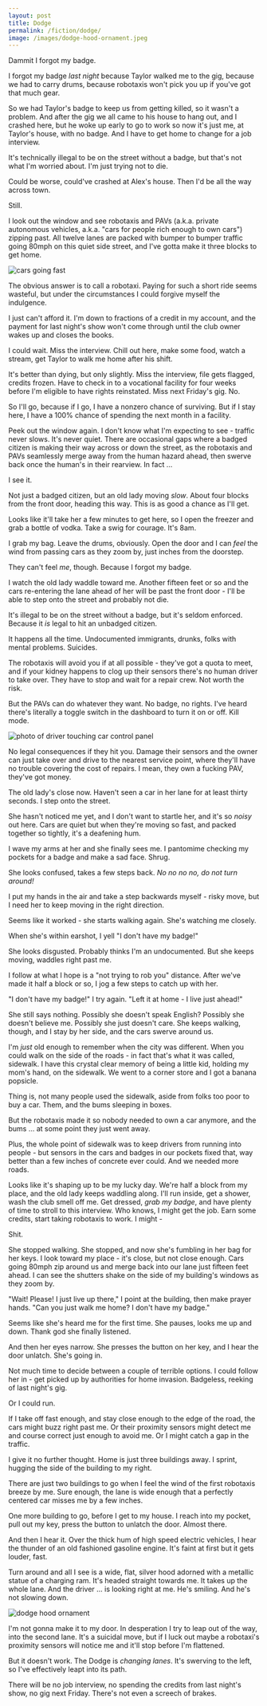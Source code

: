 ```yaml
---
layout: post
title: Dodge
permalink: /fiction/dodge/
image: /images/dodge-hood-ornament.jpeg
---
```


Dammit I forgot my badge.

I forgot my badge _last night_ because Taylor walked me to the gig, because we had to carry drums, because robotaxis won't pick you up if you've got that much gear.

So we had Taylor's badge to keep us from getting killed, so it wasn't a problem. And after the gig we all came to his house to hang out, and I crashed here, but he woke up early to go to work so now it's just me, at Taylor's house, with no badge. And I have to get home to change for a job interview.

It's technically illegal to be on the street without a badge, but that's not what I'm worried about. I'm just trying not to die.

Could be worse, could've crashed at Alex's house. Then I'd be all the way across town. 

Still.

I look out the window and see robotaxis and PAVs (a.k.a. private autonomous vehicles, a.k.a. "cars for people rich enough to own cars") zipping past. All twelve lanes are packed with bumper to bumper traffic going 80mph on this quiet side street, and I've gotta make it three blocks to get home.

![cars going fast](/images/cars.jpg)

The obvious answer is to call a robotaxi. Paying for such a short ride seems wasteful, but under the circumstances I could forgive myself the indulgence.

I just can't afford it. I'm down to fractions of a credit in my account, and the payment for last night's show won't come through until the club owner wakes up and closes the books.

I could wait. Miss the interview. Chill out here, make some food, watch a stream, get Taylor to walk me home after his shift.

It's better than dying, but only slightly. Miss the interview, file gets flagged, credits frozen. Have to check in to a vocational facility for four weeks before I'm eligible to have rights reinstated. Miss next Friday's gig. No.

So I'll go, because if I go, I have a nonzero chance of surviving. But if I stay here, I have a 100% chance of spending the next month in a facility.

Peek out the window again. I don't know what I'm expecting to see - traffic never slows. It's never quiet. There are occasional gaps where a badged citizen is making their way across or down the street, as the robotaxis and PAVs seamlessly merge away from the human hazard ahead, then swerve back once the human's in their rearview. In fact ...

I see it.

Not just a badged citizen, but an old lady moving _slow_. About four blocks from the front door, heading this way. This is as good a chance as I'll get.

Looks like it'll take her a few minutes to get here, so I open the freezer and grab a bottle of vodka. Take a swig for courage. It's 8am.

I grab my bag. Leave the drums, obviously. Open the door and I can _feel_ the wind from passing cars as they zoom by, just inches from the doorstep.

They can't feel _me_, though. Because I forgot my badge.

I watch the old lady waddle toward me. Another fifteen feet or so and the cars re-entering the lane ahead of her will be past the front door - I'll be able to step onto the street and probably not die.

It's illegal to be on the street without a badge, but it's seldom enforced. Because it _is_ legal to hit an unbadged citizen.

It happens all the time. Undocumented immigrants, drunks, folks with mental problems. Suicides.

The robotaxis will avoid you if at all possible - they've got a quota to meet, and if your kidney happens to clog up their sensors there's no human driver to take over. They have to stop and wait for a repair crew. Not worth the risk.

But the PAVs can do whatever they want. No badge, no rights. I've heard there's literally a toggle switch in the dashboard to turn it on or off. Kill mode.

![photo of driver touching car control panel](/images/kill-mode.png)

No legal consequences if they hit you. Damage their sensors and the owner can just take over and drive to the nearest service point, where they'll have no trouble covering the cost of repairs. I mean, they own a fucking PAV, they've got money.

The old lady's close now. Haven't seen a car in her lane for at least thirty seconds. I step onto the street.

She hasn't noticed me yet, and I don't want to startle her, and it's so _noisy_ out here. Cars are quiet but when they're moving so fast, and packed together so tightly, it's a deafening hum.

I wave my arms at her and she finally sees me. I pantomime checking my pockets for a badge and make a sad face. Shrug.

She looks confused, takes a few steps back. _No no no no, do not turn around!_ 

I put my hands in the air and take a step backwards myself - risky move, but I need her to keep moving in the right direction.

Seems like it worked - she starts walking again. She's watching me closely.

When she's within earshot, I yell "I don't have my badge!"

She looks disgusted. Probably thinks I'm an undocumented. But she keeps moving, waddles right past me.

I follow at what I hope is a "not trying to rob you" distance. After we've made it half a block or so, I jog a few steps to catch up with her.

"I don't have my badge!" I try again. "Left it at home - I live just ahead!"

She still says nothing. Possibly she doesn't speak English? Possibly she doesn't believe me. Possibly she just doesn't care. She keeps walking, though, and I stay by her side, and the cars swerve around us.

I'm _just_ old enough to remember when the city was different. When you could walk on the side of the roads - in fact that's what it was called, sidewalk. I have this crystal clear memory of being a little kid, holding my mom's hand, on the sidewalk. We went to a corner store and I got a banana popsicle.

Thing is, not many people used the sidewalk, aside from folks too poor to buy a car. Them, and the bums sleeping in boxes.

But the robotaxis made it so nobody needed to own a car anymore, and the bums ... at some point they just went away.

Plus, the whole point of sidewalk was to keep drivers from running into people - but sensors in the cars and badges in our pockets fixed that, way better than a few inches of concrete ever could. And we needed more roads.

Looks like it's shaping up to be my lucky day. We're half a block from my place, and the old lady keeps waddling along. I'll run inside, get a shower, wash the club smell off me. Get dressed, _grab my badge_, and have plenty of time to stroll to this interview. Who knows, I might get the job. Earn some credits, start taking robotaxis to work. I might -

Shit.

She stopped walking. She stopped, and now she's fumbling in her bag for her keys. I look toward my place - it's close, but not close enough. Cars going 80mph zip around us and merge back into our lane just fifteen feet ahead. I can see the shutters shake on the side of my building's windows as they zoom by.

"Wait! Please! I just live up there," I point at the building, then make prayer hands. "Can you just walk me home? I don't have my badge."

Seems like she's heard me for the first time. She pauses, looks me up and down. Thank god she finally listened.

And then her eyes narrow. She presses the button on her key, and I hear the door unlatch. She's going in.

Not much time to decide between a couple of terrible options. I could follow her in - get picked up by authorities for home invasion. Badgeless, reeking of last night's gig.

Or I could run.

If I take off fast enough, and stay close enough to the edge of the road, the cars might buzz right past me. Or their proximity sensors might detect me and course correct just enough to avoid me. Or I might catch a gap in the traffic.

I give it no further thought. Home is just three buildings away. I sprint, hugging the side of the building to my right.

There are just two buildings to go when I feel the wind of the first robotaxis breeze by me. Sure enough, the lane is wide enough that a perfectly centered car misses me by a few inches. 

One more building to go, before I get to my house. I reach into my pocket, pull out my key, press the button to unlatch the door. Almost there.

And then I hear it. Over the thick hum of high speed electric vehicles, I hear the thunder of an old fashioned gasoline engine. It's faint at first but it gets louder, fast.

Turn around and all I see is a wide, flat, silver hood adorned with a metallic statue of a charging ram. It's headed straight towards me. It takes up the whole lane. And the driver ... is looking right at me. He's smiling. And he's not slowing down.

![dodge hood ornament](/images/dodge-hood-ornament.jpeg)

I'm not gonna make it to my door.  In desperation I try to leap out of the way, into the second lane. It's a suicidal move, but if I luck out maybe a robotaxi's proximity sensors will notice me and it'll stop before I'm flattened.

But it doesn't work. The Dodge is _changing lanes_. It's swerving to the left, so I've effectively leapt into its path.

There will be no job interview, no spending the credits from last night's show, no gig next Friday. There's not even a screech of brakes.
